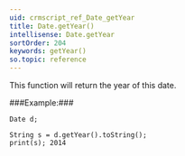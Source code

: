```yaml
---
uid: crmscript_ref_Date_getYear
title: Date.getYear()
intellisense: Date.getYear
sortOrder: 204
keywords: getYear()
so.topic: reference
---
```


This function will return the year of this date.




###Example:###
    
    Date d;
    
    String s = d.getYear().toString();
    print(s); 2014


